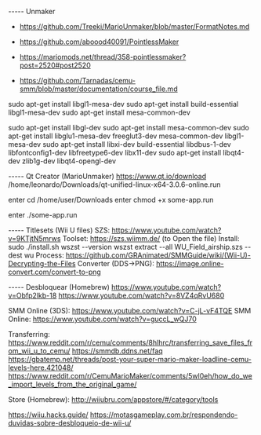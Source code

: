 ----- Unmaker
- https://github.com/Treeki/MarioUnmaker/blob/master/FormatNotes.md

- https://github.com/aboood40091/PointlessMaker
- https://mariomods.net/thread/358-pointlessmaker?post=2520#post2520

- https://github.com/Tarnadas/cemu-smm/blob/master/documentation/course_file.md

sudo apt-get install libgl1-mesa-dev
sudo apt-get install build-essential libgl1-mesa-dev
sudo apt-get install mesa-common-dev

sudo apt-get install libgl-dev
sudo apt-get install mesa-common-dev
sudo apt-get install libglu1-mesa-dev freeglut3-dev mesa-common-dev libgl1-mesa-dev
sudo apt-get install libxi-dev build-essential libdbus-1-dev libfontconfig1-dev libfreetype6-dev libx11-dev
sudo apt-get install libqt4-dev zlib1g-dev libqt4-opengl-dev

----- Qt Creator (MarioUnmaker)
https://www.qt.io/download
/home/leonardo/Downloads/qt-unified-linux-x64-3.0.6-online.run

enter cd /home/user/Downloads
enter chmod +x some-app.run

enter ./some-app.run

----- Titlesets (Wii U files)
SZS: https://www.youtube.com/watch?v=9KTjtN5mrws
Toolset: https://szs.wiimm.de/ (to Open the file)
    Install: sudo ./install.sh
wszst --version
wszst extract --all WU_Field_airship.szs --dest wu
Process: https://github.com/GRAnimated/SMMGuide/wiki/(Wii-U)-Decrypting-the-Files
Converter (DDS->PNG): https://image.online-convert.com/convert-to-png

----- Desbloquear (Homebrew)
https://www.youtube.com/watch?v=Obfp2lkb-18
https://www.youtube.com/watch?v=8VZ4qRvU680

SMM Online (3DS): https://www.youtube.com/watch?v=C-jL-vF4TQE
SMM Online: https://www.youtube.com/watch?v=guccL_wQJ70

Transferring: https://www.reddit.com/r/cemu/comments/8hlhrc/transferring_save_files_from_wii_u_to_cemu/
https://smmdb.ddns.net/faq
https://gbatemp.net/threads/post-your-super-mario-maker-loadline-cemu-levels-here.421048/
https://www.reddit.com/r/CemuMarioMaker/comments/5wl0eh/how_do_we_import_levels_from_the_original_game/

Store (Homebrew): http://wiiubru.com/appstore/#/category/tools

https://wiiu.hacks.guide/
https://motasgameplay.com.br/respondendo-duvidas-sobre-desbloqueio-de-wii-u/